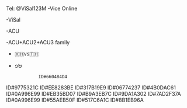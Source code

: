 Tel: @ViSal123M
-Vice Online
 
-ViSal

-ACU

-ACU+ACU2+ACU3 family

- 🇰🇭vs🇹🇭

- ១២

               ID#660484D4
ID#9775321C
ID#EE8283BE
ID#317B19E9
ID#06774237
ID#4B0DAC61
ID#0A996E99
ID#EB35BD07
ID#B9A3EB7C
ID#9DA1A302
ID#7AD2F37A
ID#0A996E99
ID#55AEB50F
ID#517C6A1C
ID#8B1EB96A

            

